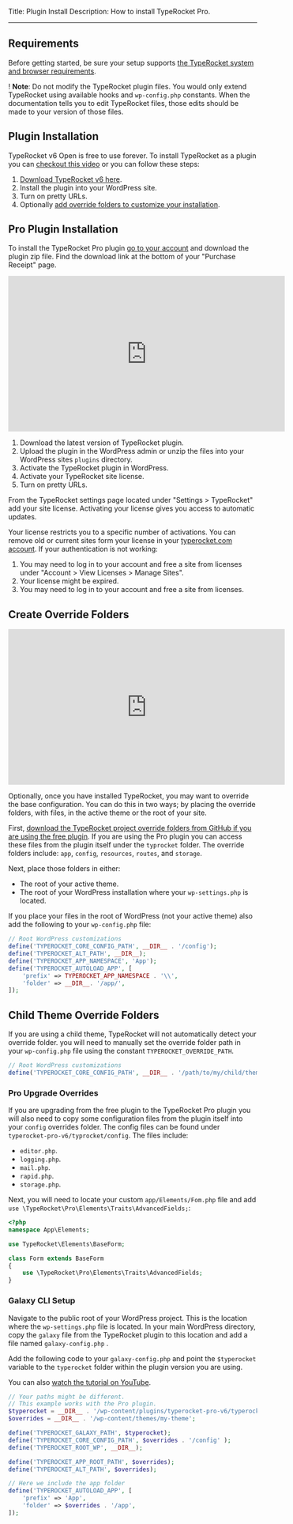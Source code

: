 Title: Plugin Install
Description: How to install TypeRocket Pro.

---

## Requirements

Before getting started, be sure your setup supports [the TypeRocket system and browser requirements](/docs/v6/requirements).

! **Note**: Do not modify the TypeRocket plugin files. You would only extend TypeRocket using available hooks and `wp-config.php` constants. When the documentation tells you to edit TypeRocket files, those edits should be made to your version of those files.

## Plugin Installation

TypeRocket v6 Open is free to use forever. To install TypeRocket as a plugin you can [checkout this video](https://www.youtube.com/watch?v=JNbSneZXBm4) or you can follow these steps:

1. [Download TypeRocket v6 here](https://typerocket.com/downloads/v6.zip).
2. Install the plugin into your WordPress site.
3. Turn on pretty URLs.
4. Optionally [add override folders to customize your installation](/docs/v6/install-via-plugin/#section-create-override-folders).

## Pro Plugin Installation

To install the TypeRocket Pro plugin [go to your account](/account/) and download the plugin zip file. Find the download link at the bottom of your "Purchase Receipt" page.

<iframe width="560" height="315" src="https://www.youtube.com/embed/QZZkVCtUCbo" frameborder="0" allow="accelerometer; autoplay; clipboard-write; encrypted-media; gyroscope; picture-in-picture" allowfullscreen></iframe>

1. Download the latest version of TypeRocket plugin.
2. Upload the plugin in the WordPress admin or unzip the files into your WordPress sites `plugins` directory.
3. Activate the TypeRocket plugin in WordPress.
4. Activate your TypeRocket site license.
5. Turn on pretty URLs.

From the TypeRocket settings page located under "Settings > TypeRocket" add your site license. Activating your license gives you access to automatic updates.

Your license restricts you to a specific number of activations. You can remove old or current sites form your license in your [typerocket.com account](https://typerocket.com/account/). If your authentication is not working:

1. You may need to log in to your account and free a site from licenses under "Account > View Licenses > Manage Sites".
2. Your license might be expired.
3. You may need to log in to your account and free a site from licenses.

## Create Override Folders

<iframe width="560" height="315" src="https://www.youtube.com/embed/tXPn7wUfBdo" frameborder="0" allow="accelerometer; autoplay; clipboard-write; encrypted-media; gyroscope; picture-in-picture" allowfullscreen></iframe>

Optionally, once you have installed TypeRocket, you may want to override the base configuration. You can do this in two ways; by placing the override folders, with files, in the active theme or the root of your site.

First, [download the TypeRocket project override folders from GitHub if you are using the free plugin](https://github.com/TypeRocket/typerocket). If you are using the Pro plugin you can access these files from the plugin itself under the `typrocket` folder. The override folders include: `app`, `config`, `resources`, `routes`, and `storage`.

Next, place those folders in either:

- The root of your active theme. 
- The root of your WordPress installation where your `wp-settings.php` is located.

If you place your files in the root of WordPress (not your active theme) also add the following to your `wp-config.php` file:

```php
// Root WordPress customizations
define('TYPEROCKET_CORE_CONFIG_PATH', __DIR__ . '/config');
define('TYPEROCKET_ALT_PATH', __DIR__);
define('TYPEROCKET_APP_NAMESPACE', 'App');
define('TYPEROCKET_AUTOLOAD_APP', [
    'prefix' => TYPEROCKET_APP_NAMESPACE . '\\',
    'folder' => __DIR__. '/app/',
]);
```

## Child Theme Override Folders

If you are using a child theme, TypeRocket will not automatically detect your override folder. you will need to manually set the override folder path in your `wp-config.php` file using the constant `TYPEROCKET_OVERRIDE_PATH`.

```php
// Root WordPress customizations
define('TYPEROCKET_CORE_CONFIG_PATH', __DIR__ . '/path/to/my/child/theme/folder');
```

### Pro Upgrade Overrides

If you are upgrading from the free plugin to the TypeRocket Pro plugin you will also need to copy some configuration files from the plugin itself into your `config` overrides folder. The config files can be found under `typerocket-pro-v6/typrocket/config`. The files include:

- `editor.php`.
- `logging.php`.
- `mail.php`.
- `rapid.php`.
- `storage.php`.

Next, you will need to locate your custom `app/Elements/Fom.php` file and add `use \TypeRocket\Pro\Elements\Traits\AdvancedFields;`:

```php
<?php
namespace App\Elements;

use TypeRocket\Elements\BaseForm;

class Form extends BaseForm
{ 
    use \TypeRocket\Pro\Elements\Traits\AdvancedFields;
}
```

### Galaxy CLI Setup

Navigate to the public root of your WordPress project. This is the location where the `wp-settings.php` file is located. In your main WordPress directory, copy the `galaxy` file from the TypeRocket plugin to this location and add a file named `galaxy-config.php` .

Add the following code to your `galaxy-config.php` and point the `$typerocket` variable to the `typerocket` folder within the plugin version you are using.

You can also [watch the tutorial on YouTube](https://youtu.be/tXPn7wUfBdo?t=165).

```php
// Your paths might be different.
// This example works with the Pro plugin.
$typerocket = __DIR__ . '/wp-content/plugins/typerocket-pro-v6/typerocket';
$overrides = __DIR__ . '/wp-content/themes/my-theme';

define('TYPEROCKET_GALAXY_PATH', $typerocket);
define('TYPEROCKET_CORE_CONFIG_PATH', $overrides . '/config' );
define('TYPEROCKET_ROOT_WP', __DIR__);

define('TYPEROCKET_APP_ROOT_PATH', $overrides);
define('TYPEROCKET_ALT_PATH', $overrides);

// Here we include the app folder
define('TYPEROCKET_AUTOLOAD_APP', [
    'prefix' => 'App',
    'folder' => $overrides . '/app',
]);
```